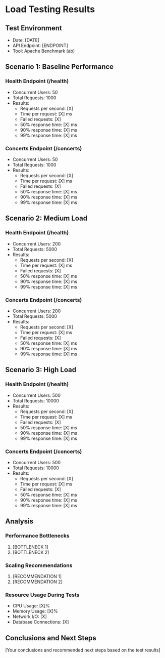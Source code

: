 # Load Testing Results

## Test Environment
- Date: [DATE]
- API Endpoint: [ENDPOINT]
- Tool: Apache Benchmark (ab)

## Scenario 1: Baseline Performance
### Health Endpoint (/health)
- Concurrent Users: 50
- Total Requests: 1000
- Results:
  - Requests per second: [X]
  - Time per request: [X] ms
  - Failed requests: [X]
  - 50% response time: [X] ms
  - 90% response time: [X] ms
  - 99% response time: [X] ms

### Concerts Endpoint (/concerts)
- Concurrent Users: 50
- Total Requests: 1000
- Results:
  - Requests per second: [X]
  - Time per request: [X] ms
  - Failed requests: [X]
  - 50% response time: [X] ms
  - 90% response time: [X] ms
  - 99% response time: [X] ms

## Scenario 2: Medium Load
### Health Endpoint (/health)
- Concurrent Users: 200
- Total Requests: 5000
- Results:
  - Requests per second: [X]
  - Time per request: [X] ms
  - Failed requests: [X]
  - 50% response time: [X] ms
  - 90% response time: [X] ms
  - 99% response time: [X] ms

### Concerts Endpoint (/concerts)
- Concurrent Users: 200
- Total Requests: 5000
- Results:
  - Requests per second: [X]
  - Time per request: [X] ms
  - Failed requests: [X]
  - 50% response time: [X] ms
  - 90% response time: [X] ms
  - 99% response time: [X] ms

## Scenario 3: High Load
### Health Endpoint (/health)
- Concurrent Users: 500
- Total Requests: 10000
- Results:
  - Requests per second: [X]
  - Time per request: [X] ms
  - Failed requests: [X]
  - 50% response time: [X] ms
  - 90% response time: [X] ms
  - 99% response time: [X] ms

### Concerts Endpoint (/concerts)
- Concurrent Users: 500
- Total Requests: 10000
- Results:
  - Requests per second: [X]
  - Time per request: [X] ms
  - Failed requests: [X]
  - 50% response time: [X] ms
  - 90% response time: [X] ms
  - 99% response time: [X] ms

## Analysis
### Performance Bottlenecks
1. [BOTTLENECK 1]
2. [BOTTLENECK 2]

### Scaling Recommendations
1. [RECOMMENDATION 1]
2. [RECOMMENDATION 2]

### Resource Usage During Tests
- CPU Usage: [X]%
- Memory Usage: [X]%
- Network I/O: [X]
- Database Connections: [X]

## Conclusions and Next Steps
[Your conclusions and recommended next steps based on the test results] 